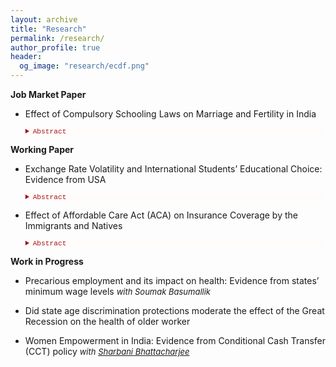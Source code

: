 ```yaml
---
layout: archive
title: "Research"
permalink: /research/
author_profile: true
header:
  og_image: "research/ecdf.png"
---
```


**Job Market Paper**

- Effect of Compulsory Schooling Laws on Marriage and Fertility in India

    <details style="font-size:80%; background-color:#fffbfa;">
    <summary style="color:#a51417; font-family:courier; font-size:100%;"> Abstract </summary> 
    This paper exploits an education policy in India generated by a 2010 schooling reform to examine the effect of education on fertility and related behavior. The key element of the reform was that it required students to complete eight years of primary education (age 6-14 years). An instrumented difference-in-difference approach is used that measures the exogenous variation in treatment intensity across birth cohorts. Some units of observation are treated at a particular time based on the policy enactment in a particular state as the treatment group and untreated units are interpreted as the control group. The reform led to an increase in education, a delay in marriage, and reduced fertility beginning at the age of 19. A series of robustness checks were performed. The findings suggest that postponement of marriage, reduction in the marital education gap, and increased early use of modern contraceptives contribute to reduced fertility. These results are consistent with women having greater control over their fertility decision.
    </details> 

**Working Paper**

- Exchange Rate Volatility and International Students’ Educational Choice: Evidence from USA

    <details style="font-size:80%; background-color:#fffbfa;">
    <summary style="color:#a51417; font-family:courier; font-size:100%;"> Abstract </summary> 
    Does the economic situation prevailing in the home country of an international student affect his/her educational choice in the United States? To address this question, I use exchange rates as exogenous price shocks to the international students’ budget constraint to pay for the higher education in the host country. To theorize, in response to changes in real exchange rates, how the foreign students’ demand behavior in terms of educational attainment is affected is studied in this paper. To assess the impact of exchange rate fluctuations on the choice of education made by the foreign students' I used data from several sources for the time period 2000-2018 to model variation in changes from abroad in enrollment decisions in the U.S. educational institutes. The results obtained suggest that undergraduate enrollment for foreign students are sensitive to changes in prices of education caused by fluctuations in the exchange rates. However, exchange rate fluctuations don’t affect graduate enrollment. The paper also exploits other economic indicators and availability of substitutes in the home country that affects foreign demand for U.S. higher education.  
    </details> 

- Effect of Affordable Care Act (ACA) on Insurance Coverage by the Immigrants and Natives

    <details style="font-size:80%; background-color:#fffbfa;">
    <summary style="color:#a51417; font-family:courier; font-size:100%;"> Abstract </summary> 
    The Affordable Care Act (ACA) of 2010 included an expansion of Medicaid public health insurance to more low income individuals beginning in 2014. The ACA aimed to achieve nearly universal health insurance coverage in the United States through a combination of mandates, regulations on insurers, expanding Medicaid subsidies and health insurance exchanges, most of which took effect in 2014. This paper estimates the effects of the ACA on health insurance coverage using data from the American Community Survey (ACS) by utilizing difference-in-difference-in-differences model that exploit cross-sectional variation in the intensity of treatment arising from state participation in the Medicaid expansion in 2014 and comparing the effects among natives and immigrants. This study contributes to understand the limits of the ACA in reducing disparities in insurance coverage and exploring how patterns of coverage differ for different sources of insurance among the natives and immigrants. It is observed that the gap is lower in magnitude between the natives and immigrants in terms of public and Medicaid insurance coverage after the ACA implementation. 
    </details> 

**Work in Progress**

- Precarious employment and its impact on health: Evidence from states’ minimum wage levels <span style="font-size:13px;"> *with Soumak Basumallik* </span>

- Did state age discrimination protections moderate the effect of the Great Recession on the health of older worker

- Women Empowerment in India: Evidence from Conditional Cash Transfer (CCT) policy <span style="font-size:13px;"> *with [Sharbani Bhattacharjee](https://sites.google.com/view/sharbani/home?authuser=0)* </span>


